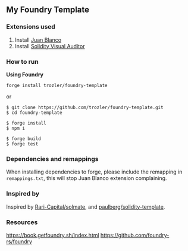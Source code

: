## My Foundry Template

### Extensions used

1. Install [Juan Blanco](https://marketplace.visualstudio.com/items?itemName=JuanBlanco.solidity)
2. Install [Solidity Visual Auditor](https://marketplace.visualstudio.com/items?itemName=tintinweb.solidity-visual-auditor)

### How to run

**Using Foundry**

```
forge install trozler/foundry-template
```

or

```
$ git clone https://github.com/trozler/foundry-template.git
$ cd foundry-template

$ forge install
$ npm i

$ forge build
$ forge test
```

### Dependencies and remappings

When installing dependencies to forge, please include the remapping in `remappings.txt`, this will stop Juan Blanco extension complaining.

### Inspired by

Inspired by [Rari-Capital/solmate](https://github.com/Rari-Capital/solmate), and [paulberg/solidity-template](https://github.com/paulrberg/solidity-template).

### Resources

https://book.getfoundry.sh/index.html
https://github.com/foundry-rs/foundry
